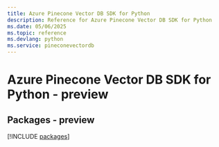 ```yaml
---
title: Azure Pinecone Vector DB SDK for Python
description: Reference for Azure Pinecone Vector DB SDK for Python
ms.date: 05/06/2025
ms.topic: reference
ms.devlang: python
ms.service: pineconevectordb
---
```

# Azure Pinecone Vector DB SDK for Python - preview
## Packages - preview
[!INCLUDE [packages](pinecone-vector-db-index.md)]